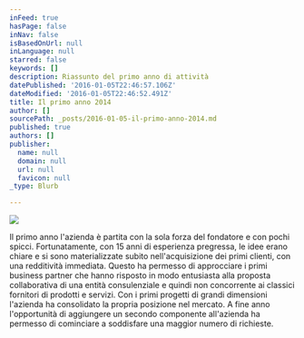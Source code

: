 ```yaml
---
inFeed: true
hasPage: false
inNav: false
isBasedOnUrl: null
inLanguage: null
starred: false
keywords: []
description: Riassunto del primo anno di attività
datePublished: '2016-01-05T22:46:57.106Z'
dateModified: '2016-01-05T22:46:52.491Z'
title: Il primo anno 2014
author: []
sourcePath: _posts/2016-01-05-il-primo-anno-2014.md
published: true
authors: []
publisher:
  name: null
  domain: null
  url: null
  favicon: null
_type: Blurb

---
```

![](https://the-grid-user-content.s3-us-west-2.amazonaws.com/da79c9fc-f94a-4173-84c1-3c080541579a.jpg)

Il primo anno l'azienda è partita con la sola forza del fondatore e con pochi spicci. Fortunatamente, con 15 anni di esperienza pregressa, le idee erano chiare e si sono materializzate subito nell'acquisizione dei primi clienti, con una redditività immediata. Questo ha permesso di approcciare i primi business partner che hanno risposto in modo entusiasta alla proposta collaborativa di una entità consulenziale e quindi non concorrente ai classici fornitori di prodotti e servizi. Con i primi progetti di grandi dimensioni l'azienda ha consolidato la propria posizione nel mercato. A fine anno l'opportunità di aggiungere un secondo componente all'azienda ha permesso di cominciare a soddisfare una maggior numero di richieste.